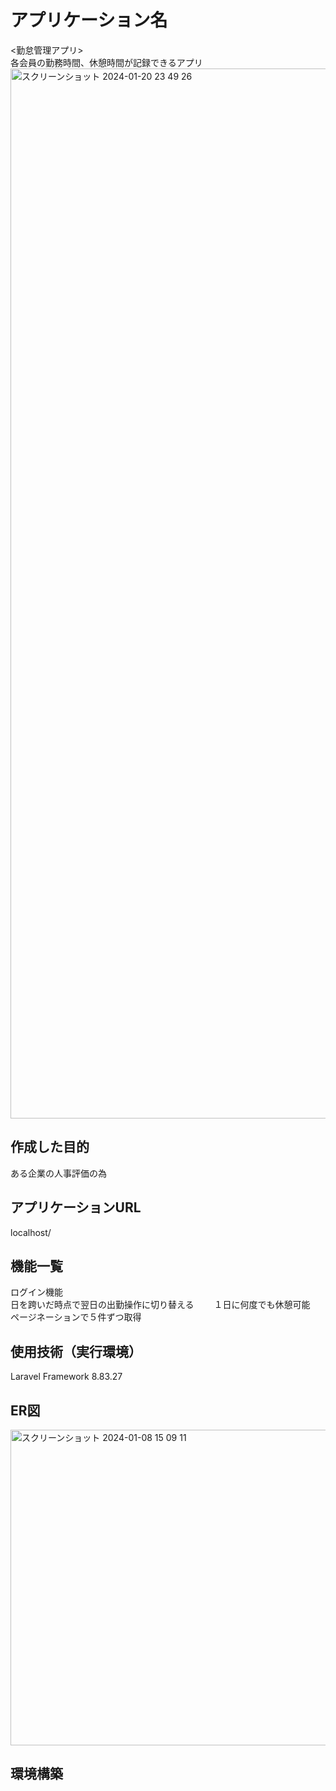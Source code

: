 # アプリケーション名
<勤怠管理アプリ>  
各会員の勤務時間、休憩時間が記録できるアプリ
<img width="1680" alt="スクリーンショット 2024-01-20 23 49 26" src="https://github.com/katsukishiori/attendance/assets/145991391/79b7f586-8310-4ecb-9ebb-37f4de2fa95b">

## 作成した目的
ある企業の人事評価の為

## アプリケーションURL  
localhost/

## 機能一覧  
ログイン機能  
日を跨いだ時点で翌日の出勤操作に切り替える　　
１日に何度でも休憩可能　　  
ページネーションで５件ずつ取得　　　　　　

## 使用技術（実行環境）  
Laravel Framework 8.83.27  

## ER図  
<img width="505" alt="スクリーンショット 2024-01-08 15 09 11" src="https://github.com/katsukishiori/attendance/assets/145991391/889b4201-c9b0-4aee-b424-3ef1f7fd4d7a">

## 環境構築  


